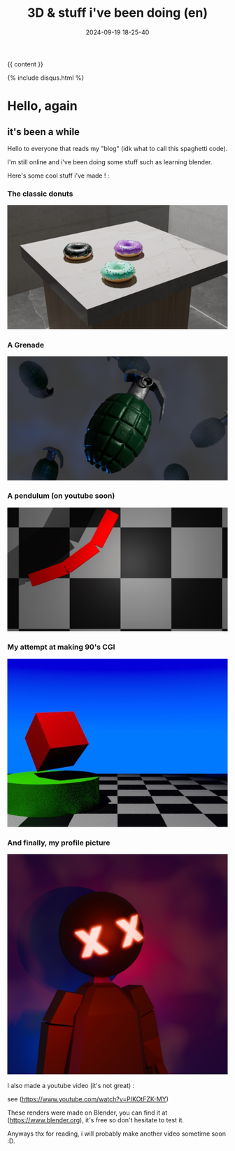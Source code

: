 ﻿---
title: 3D & stuff i've been doing (en)
date: 2024-09-19 18-25-40
categories: [3D, Youtube]
tags: [Blender, videos]
comments: true
---
{{ content }}

{% include disqus.html %}

# Hello, again
## it's been a while

Hello to everyone that reads my "blog" (idk what to call this spaghetti code).

I'm still online and i've been doing some stuff such as learning blender.

Here's some cool stuff i've made ! :

### The classic donuts 

![3 3d donuts on a quartz counter-top](https://raw.githubusercontent.com/deadly-carp/deadly-carp.github.io/main/docs/assets/images/0001.jpg)

### A Grenade

![A grenade](https://raw.githubusercontent.com/deadly-carp/deadly-carp.github.io/main/docs/assets/images/grenadeopendenoise2k.png)

### A pendulum (on youtube soon)

![a pendulum](https://raw.githubusercontent.com/deadly-carp/deadly-carp.github.io/main/docs/assets/images/0007.jpg)

### My attempt at making 90's CGI

![90's looking CGI](https://raw.githubusercontent.com/deadly-carp/deadly-carp.github.io/main/docs/assets/images/attemptat90scgi.jpg)

### And finally, my profile picture

![My profile picture](https://raw.githubusercontent.com/deadly-carp/deadly-carp.github.io/main/docs/assets/images/Deadly_Carpv2GLARE2024under4mb.jpg)

I also made a youtube video (it's not great) :

see (https://www.youtube.com/watch?v=PIKOtFZK-MY)

These renders were made on Blender, you can find it at (https://www.blender.org), it's free so don't hesitate to test it.

Anyways thx for reading, i will probably make another video sometime soon :D.